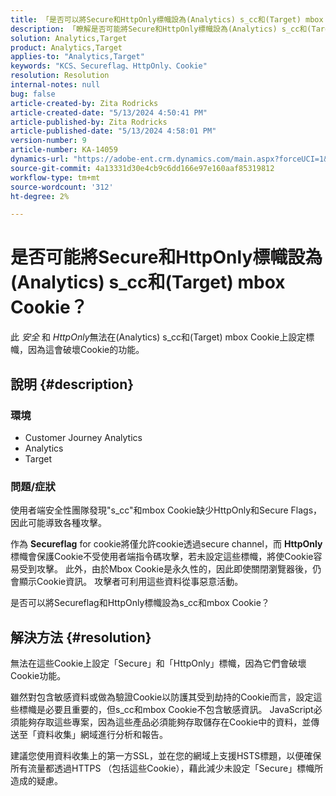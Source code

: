 ```yaml
---
title: 「是否可以將Secure和HttpOnly標幟設為(Analytics) s_cc和(Target) mbox Cookie？」
description: 「瞭解是否可能將Secure和HttpOnly標幟設為(Analytics) s_cc和(Target) mbox Cookie。」
solution: Analytics,Target
product: Analytics,Target
applies-to: "Analytics,Target"
keywords: "KCS、Secureflag、HttpOnly、Cookie"
resolution: Resolution
internal-notes: null
bug: false
article-created-by: Zita Rodricks
article-created-date: "5/13/2024 4:50:41 PM"
article-published-by: Zita Rodricks
article-published-date: "5/13/2024 4:58:01 PM"
version-number: 9
article-number: KA-14059
dynamics-url: "https://adobe-ent.crm.dynamics.com/main.aspx?forceUCI=1&pagetype=entityrecord&etn=knowledgearticle&id=06f7b3e9-4811-ef11-9f8a-6045bd03c412"
source-git-commit: 4a13331d30e4cb9c6dd166e97e160aaf85319812
workflow-type: tm+mt
source-wordcount: '312'
ht-degree: 2%

---
```


# 是否可能將Secure和HttpOnly標幟設為(Analytics) s_cc和(Target) mbox Cookie？


此 *安全* 和 *HttpOnly*&#x200B;無法在(Analytics) s_cc和(Target) mbox Cookie上設定標幟，因為這會破壞Cookie的功能。

## 說明 {#description}


### 環境

- Customer Journey Analytics
- Analytics
- Target




### 問題/症狀



使用者端安全性團隊發現&quot;s_cc&quot;和mbox Cookie缺少HttpOnly和Secure Flags，因此可能導致各種攻擊。

作為 <b>Secureflag</b> for cookie將僅允許cookie透過secure channel，而 <b>HttpOnly</b> 標幟會保護Cookie不受使用者端指令碼攻擊，若未設定這些標幟，將使Cookie容易受到攻擊。 此外，由於Mbox Cookie是永久性的，因此即使關閉瀏覽器後，仍會顯示Cookie資訊。 攻擊者可利用這些資料從事惡意活動。

是否可以將Secureflag和HttpOnly標幟設為s_cc和mbox Cookie？


## 解決方法 {#resolution}


無法在這些Cookie上設定「Secure」和「HttpOnly」標幟，因為它們會破壞Cookie功能。

雖然對包含敏感資料或做為驗證Cookie以防護其受到劫持的Cookie而言，設定這些標幟是必要且重要的，但s_cc和mbox Cookie不包含敏感資訊。 JavaScript必須能夠存取這些專案，因為這些產品必須能夠存取儲存在Cookie中的資料，並傳送至「資料收集」網域進行分析和報告。

建議您使用資料收集上的第一方SSL，並在您的網域上支援HSTS標題，以便確保所有流量都透過HTTPS （包括這些Cookie），藉此減少未設定「Secure」標幟所造成的疑慮。
